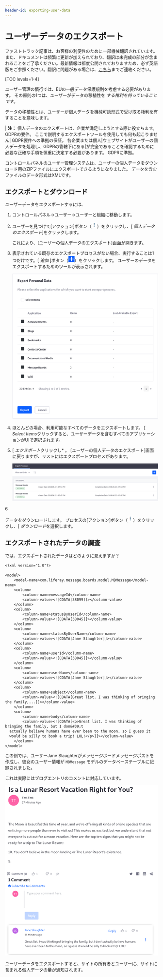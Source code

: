 ```yaml
---
header-id: exporting-user-data
---
```


# ユーザーデータのエクスポート

<p class="alert alert-info"><span class="wysiwyg-color-blue120">ファストトラック記事は、お客様の利便性のために一部機械翻訳されています。また、ドキュメントは頻繁に更新が加えられており、翻訳は未完成の部分が含まれることをご了承ください。最新情報は都度公開されておりますため、必ず英語版をご参照ください。翻訳に問題がある場合は、<a href="mailto:support-content-jp@liferay.com">こちら</a>までご連絡ください。</span></p>

[TOC levels=1-4]

ユーザー管理の慣行では、EUの一般データ保護規則を考慮する必要があります。 その原則の1つは、ユーザーがデータの移植性を *する権利を持っていることです*。

データの移植性とは、ユーザーが個人データを機械可読形式で受け取る権利を有することを意味します。

| **注：** 個人データのエクスポートは、企業が満足しようとする際に役立ちます。 GDPRの要件。 ここで説明するエクスポートツールを使用しても何も起こりません| GDPR要件への準拠の保証。 各企業または個人|ウェブサイトがユーザーの個人データを処理し、GDPRの管轄下にある|が完全であることを確認するために必要な正確な手順を慎重に決定する必要があります。 GDPRに準拠。

コントロールパネルのユーザー管理システムは、ユーザーの個人データをダウンロード用のZIPファイルにエクスポートできるようになりました。 データを含むファイルのデータ形式はXMLです。

## エクスポートとダウンロード

ユーザーデータをエクスポートするには、

1.  コントロールパネル→ユーザー→ユーザーと組織に移動します。

2.  ユーザーを見つけて[アクション]ボタン（![Actions](../../../images/icon-actions.png)）をクリックし、[ *個人データのエクスポート*]をクリックします。

    これにより、[ユーザーの個人データのエクスポート]画面が開きます。

3.  表示されている既存のエクスポートプロセスがない場合、実行することは1つだけです。[ *追加* ]ボタン（![Add](../../../images/icon-add.png)）をクリックします。 ユーザーのデータをエクスポートするためのツールが表示されます。

    ![図1：個人データのエクスポートツールでは、ユーザーのデータのすべてまたは一部をエクスポートできます。](../../../images/users-export-data.png)

4.  ほとんどの場合、利用可能なすべてのデータをエクスポートします。 [ *Select Items*クリックすると、ユーザーデータを含むすべてのアプリケーションがUIで選択されます。

5.  [ *エクスポート*クリックし* 。 [ユーザーの個人データのエクスポート]画面に戻りますが、リストにはエクスポートプロセスがあります。</p>

    ![図2：ユーザーデータが正常にエクスポートされると、エクスポートプロセスがユーザーの[個人データのエクスポート]リストに表示されます。](../../../images/users-export-processes.png)</li>

6

データをダウンロードします。 プロセスの[アクション]ボタン（![Actions](../../../images/icon-actions.png)）をクリックし、[ *ダウンロード*を選択します。</ol>

## エクスポートされたデータの調査

では、エクスポートされたデータはどのように見えますか？

    <?xml version="1.0"?>
    
    <model>
        <model-name>com.liferay.message.boards.model.MBMessage</model-name>
        <column>
            <column-name>messageId</column-name>
            <column-value><![CDATA[38099]]></column-value>
        </column>
        <column>
            <column-name>statusByUserId</column-name>
            <column-value><![CDATA[38045]]></column-value>
        </column>
        <column>
            <column-name>statusByUserName</column-name>
            <column-value><![CDATA[Jane Slaughter]]></column-value>
        </column>
        <column>
            <column-name>userId</column-name>
            <column-value><![CDATA[38045]]></column-value>
        </column>
        <column>
            <column-name>userName</column-name>
            <column-value><![CDATA[Jane Slaughter]]></column-value>
        </column>
        <column>
            <column-name>subject</column-name>
            <column-value><![CDATA[Great list. I was thinking of bringing the family,...]]></column-value>
        </column>
        <column>
            <column-name>body</column-name>
            <column-value><![CDATA[<p>Great list. I was thinking of bringing the family, but I don&#39;t
      actually believe humans have ever been to the moon, so I guess it
      would be silly to book a trip! LOL!</p>]]></column-value>
        </column>
    </model>

この例では、ユーザーJane Slaughterがメッセージボードメッセージポストを作成し、彼女のユーザー情報が `MBMessage` モデルのデータベーステーブルに記録されました。

これは実際にはブログエントリのコメントに対応しています。

![図3：ブログ投稿のコメントはユーザー関連データです。](../../../images/users-mbmessage.png)

ユーザーデータをエクスポートすると、サイトの所有者とユーザーに、サイトに含まれる個人データの量が通知されます。
